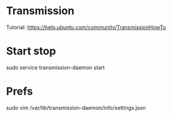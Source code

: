 # Transmission
Tutorial: https://help.ubuntu.com/community/TransmissionHowTo

# Start stop
sudo service transmission-daemon start

# Prefs
sudo vim /var/lib/transmission-daemon/info/settings.json
